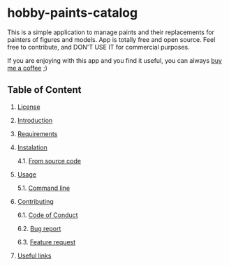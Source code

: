 # hobby-paints-catalog

This is a simple application to manage paints and their replacements for painters of figures and models.
App is totally free and open source. Feel free to contribute, and DON'T USE IT for commercial purposes.

If you are enjoying with this app and you find it useful,
you can always [buy me a coffee](https://buycoffee.to/poohpatine) ;)

## Table of Content

1. [License]()

2. [Introduction](https://github.com/piotr-placzek/hobby-paints-catalog/blob/develop/docs/01-introduction.md)

3. [Requirements](https://github.com/piotr-placzek/hobby-paints-catalog/blob/develop/docs/02-requirements.md)

4. [Instalation](https://github.com/piotr-placzek/hobby-paints-catalog/tree/develop/docs/instalation)
    
    4.1. [From source code](https://github.com/piotr-placzek/hobby-paints-catalog/blob/develop/docs/instalation/31-install-from-source-code.md)

5. [Usage](https://github.com/piotr-placzek/hobby-paints-catalog/tree/develop/docs/usage)

    5.1. [Command line](https://github.com/piotr-placzek/hobby-paints-catalog/blob/develop/docs/usage/41-usage-command-line.md)

6. [Contributing](https://github.com/piotr-placzek/hobby-paints-catalog/blob/develop/.github/CONTRIBUTING.md)
    
    6.1. [Code of Conduct](https://github.com/piotr-placzek/hobby-paints-catalog/blob/develop/CODE_OF_CONDUCT.md)
    
    6.2. [Bug report](https://github.com/piotr-placzek/hobby-paints-catalog/issues/new?assignees=piotr-placzek&labels=bug&template=bug_report.md)
    
    6.3. [Feature request](https://github.com/piotr-placzek/hobby-paints-catalog/issues/new?assignees=piotr-placzek&labels=bug&template=feature_request.md)

7. [Useful links]()
